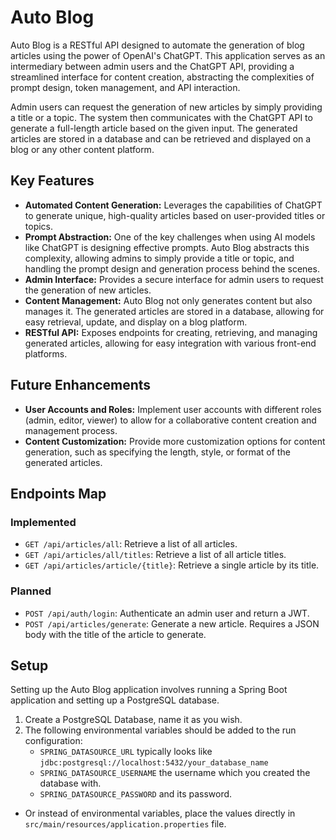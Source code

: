 # Auto Blog

Auto Blog is a RESTful API designed to automate the generation of blog articles using the power of OpenAI's ChatGPT.
This application serves as an intermediary between admin users and the ChatGPT API, providing a streamlined interface
for content creation, abstracting the complexities of prompt design, token management, and API interaction.

Admin users can request the generation of new articles by simply providing a title or a topic. The system then
communicates with the ChatGPT API to generate a full-length article based on the given input. The generated articles are
stored in a database and can be retrieved and displayed on a blog or any other content platform.

## Key Features

- **Automated Content Generation:** Leverages the capabilities of ChatGPT to generate unique, high-quality articles
  based on user-provided titles or topics.
- **Prompt Abstraction:** One of the key challenges when using AI models like ChatGPT is designing effective prompts.
  Auto Blog abstracts this complexity, allowing admins to simply provide a title or topic, and handling the prompt
  design and generation process behind the scenes.
- **Admin Interface:** Provides a secure interface for admin users to request the generation of new articles.
- **Content Management:** Auto Blog not only generates content but also manages it. The generated articles are stored in
  a database, allowing for easy retrieval, update, and display on a blog platform.
- **RESTful API:** Exposes endpoints for creating, retrieving, and managing generated articles, allowing for easy
  integration with various front-end platforms.

## Future Enhancements

- **User Accounts and Roles:** Implement user accounts with different roles (admin, editor, viewer) to allow for a
  collaborative content creation and management process.
- **Content Customization:** Provide more customization options for content generation, such as specifying the length,
  style, or format of the generated articles.

## Endpoints Map

### Implemented

- `GET /api/articles/all`: Retrieve a list of all articles.
- `GET /api/articles/all/titles`: Retrieve a list of all article titles.
- `GET /api/articles/article/{title}`: Retrieve a single article by its title.

### Planned

- `POST /api/auth/login`: Authenticate an admin user and return a JWT.
- `POST /api/articles/generate`: Generate a new article. Requires a JSON body with the title of the article to generate.

## Setup

Setting up the Auto Blog application involves running a Spring Boot application and setting up a PostgreSQL database.

1. Create a PostgreSQL Database, name it as you wish.
2. The following environmental variables should be added to the run configuration:
    - `SPRING_DATASOURCE_URL` typically looks like `jdbc:postgresql://localhost:5432/your_database_name`
    - `SPRING_DATASOURCE_USERNAME` the username which you created the database with.
    - `SPRING_DATASOURCE_PASSWORD` and its password.

- Or instead of environmental variables, place the values directly in `src/main/resources/application.properties` file.
